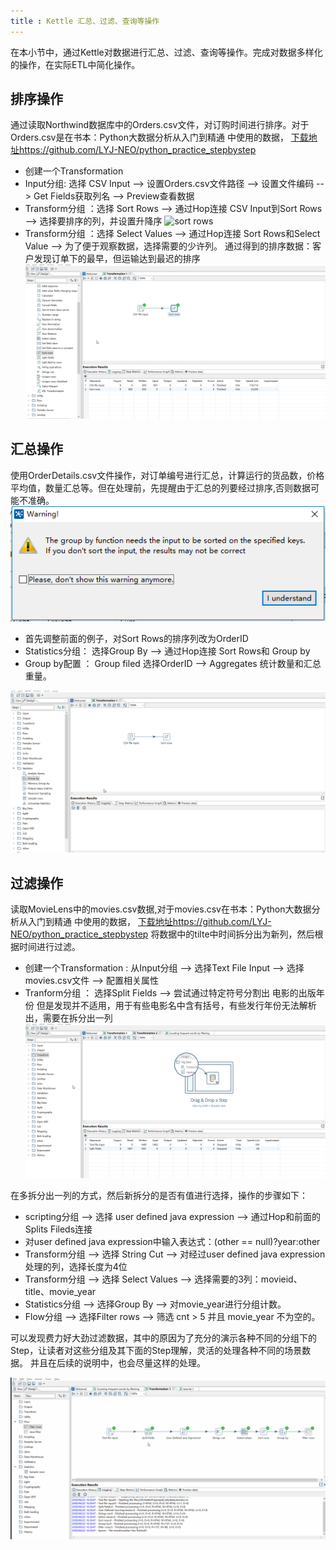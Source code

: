 ```yaml
---
title : Kettle 汇总、过滤、查询等操作
---
```


在本小节中，通过Kettle对数据进行汇总、过滤、查询等操作。完成对数据多样化的操作，在实际ETL中简化操作。

## 排序操作

通过读取Northwind数据库中的Orders.csv文件，对订购时间进行排序。对于Orders.csv是在书本：Python大数据分析从入门到精通 中使用的数据，
[下载地址https://github.com/LYJ-NEO/python_practice_stepbystep](https://github.com/LYJ-NEO/python_practice_stepbystep/tree/master/python-on-bigdata/data/northwind)

* 创建一个Transformation 
* Input分组: 选择 CSV Input --> 设置Orders.csv文件路径 --> 设置文件编码 --> Get Fields获取列名 --> Preview查看数据
* Transform分组 ：选择 Sort Rows --> 通过Hop连接 CSV Input到Sort Rows --> 选择要排序的列，并设置升降序 
![sort rows](res/4-data-operator.gif) 
* Transform分组 ：选择 Select Values --> 通过Hop连接 Sort Rows和Select Value --> 为了便于观察数据，选择需要的少许列。
 通过得到的排序数据：客户发现订单下的最早，但运输达到最迟的排序
![select rows](res/4-data-operator-select.gif)

## 汇总操作

使用OrderDetails.csv文件操作，对订单编号进行汇总，计算运行的货品数，价格平均值，数量汇总等。但在处理前，先提醒由于汇总的列要经过排序,否则数据可能不准确。
![group sort](res/4-groupby-question.png)

* 首先调整前面的例子，对Sort Rows的排序列改为OrderID
* Statistics分组： 选择Group By --> 通过Hop连接 Sort Rows和 Group by
* Group by配置  ： Group filed 选择OrderID --> Aggregates 统计数量和汇总重量。

![group by](res/4-data-operator-groupby.gif)

## 过滤操作

读取MovieLens中的movies.csv数据,对于movies.csv在书本：Python大数据分析从入门到精通 中使用的数据，
[下载地址https://github.com/LYJ-NEO/python_practice_stepbystep](https://github.com/LYJ-NEO/python_practice_stepbystep/tree/master/python-on-bigdata/data/)
将数据中的tilte中时间拆分出为新列，然后根据时间进行过滤。

* 创建一个Transformation : 从Input分组 --> 选择Text File Input --> 选择movies.csv文件 --> 配置相关属性 
* Tranform分组 ： 选择Split Fields --> 尝试通过特定符号分割出 电影的出版年份 
但是发现并不适用，用于有些电影名中含有括号，有些发行年份无法解析出，需要在拆分出一列
![split](res/4-data-operator-split.gif)

在多拆分出一列的方式，然后新拆分的是否有值进行选择，操作的步骤如下：

* scripting分组 --> 选择 user defined java expression --> 通过Hop和前面的Splits Fileds连接
* 对user defined java expression中输入表达式：(other == null)?year:other 
* Transform分组 --> 选择 String Cut --> 对经过user defined java expression处理的列，选择长度为4位
* Transform分组 --> 选择 Select Values --> 选择需要的3列：movieid、title、movie_year
* Statistics分组 --> 选择Group By --> 对movie_year进行分组计数。
* Flow分组 --> 选择Filter rows --> 筛选 cnt > 5 并且 movie_year 不为空的。  

可以发现费力好大劲过滤数据，其中的原因为了充分的演示各种不同的分组下的Step，让读者对这些分组及其下面的Step理解，灵活的处理各种不同的场景数据。
并且在后续的说明中，也会尽量这样的处理。

![split](res/4-data-operator-filter.gif)

